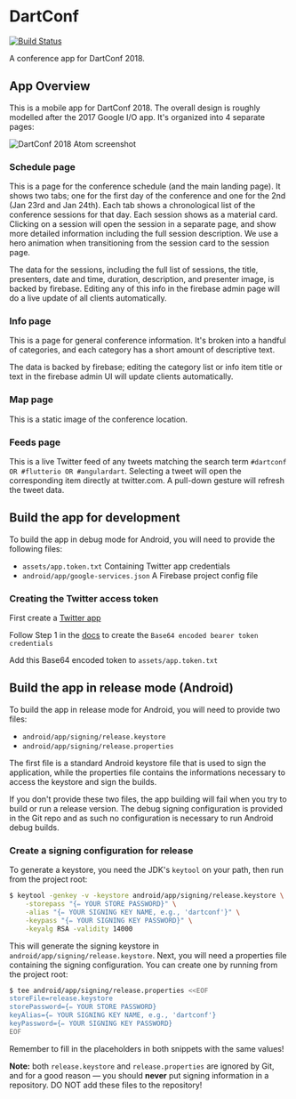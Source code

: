 # DartConf

[![Build Status](https://travis-ci.org/dart-lang/conference_app.svg?branch=master)](https://travis-ci.org/dart-lang/conference_app)

A conference app for DartConf 2018.

## App Overview

This is a mobile app for DartConf 2018. The overall design is roughly modelled
after the 2017 Google I/O app. It's organized into 4 separate pages:

![DartConf 2018 Atom screenshot](docs/flutter_01.png)

### Schedule page

This is a page for the conference schedule (and the main landing page). It shows
two tabs; one for the first day of the conference and one for the 2nd (Jan 23rd and
Jan 24th). Each tab shows a chronological list of the conference sessions for that
day. Each session shows as a material card. Clicking on a session will open the
session in a separate page, and show more detailed information including the full
session description. We use a hero animation when transitioning from the session
card to the session page.

The data for the sessions, including the full list of sessions, the title, presenters,
date and time, duration, description, and presenter image, is backed by firebase.
Editing any of this info in the firebase admin page will do a live update of all
clients automatically.

### Info page

This is a page for general conference information. It's broken into a handful of
categories, and each category has a short amount of descriptive text.

The data is backed by firebase; editing the category list or info item title
or text in the firebase admin UI will update clients automatically.

### Map page

This is a static image of the conference location.

### Feeds page

This is a live Twitter feed of any tweets matching the search term
`#dartconf OR #flutterio OR #angulardart`. Selecting a tweet will open the corresponding
item directly at twitter.com. A pull-down gesture will refresh the tweet data.

## Build the app for development

To build the app in debug mode for Android, you will need to provide the following files:

 * `assets/app.token.txt` Containing Twitter app credentials
 * `android/app/google-services.json` A Firebase project config file

### Creating the Twitter access token
First create a [Twitter app](https://apps.twitter.com/)

Follow Step 1 in the [docs](https://developer.twitter.com/en/docs/basics/authentication/overview/application-only) to create the `Base64 encoded bearer token credentials`

Add this Base64 encoded token to `assets/app.token.txt`


## Build the app in release mode (Android)

To build the app in release mode for Android, you will need to provide two files:

 * `android/app/signing/release.keystore`
 * `android/app/signing/release.properties`

The first file is a standard Android keystore file that is used to sign the application,
while the properties file contains the informations necessary to access the keystore and
sign the builds.

If you don't provide these two files, the app building will fail when you try to build or
run a release version. The debug signing configuration is provided in the Git repo and as
such no configuration is necessary to run Android debug builds.

### Create a signing configuration for release

To generate a keystore, you need the JDK's `keytool` on your path, then run from the
project root:

```sh
$ keytool -genkey -v -keystore android/app/signing/release.keystore \
    -storepass "{✏️ YOUR STORE PASSWORD}" \
    -alias "{✏️ YOUR SIGNING KEY NAME, e.g., 'dartconf'}" \
    -keypass "{✏️ YOUR SIGNING KEY PASSWORD}" \
    -keyalg RSA -validity 14000
```

This will generate the signing keystore in `android/app/signing/release.keystore`.
Next, you will need a properties file containing the signing configuration. You can
create one by running from the project root:

```sh
$ tee android/app/signing/release.properties <<EOF
storeFile=release.keystore
storePassword={✏️ YOUR STORE PASSWORD}
keyAlias={✏️ YOUR SIGNING KEY NAME, e.g., 'dartconf'}
keyPassword={✏️ YOUR SIGNING KEY PASSWORD}
EOF
```

Remember to fill in the placeholders in both snippets with the same values!

**Note:** both `release.keystore` and `release.properties` are ignored by Git, and for a
good reason — you should **never** put signing information in a repository. DO NOT add
these files to the repository!
